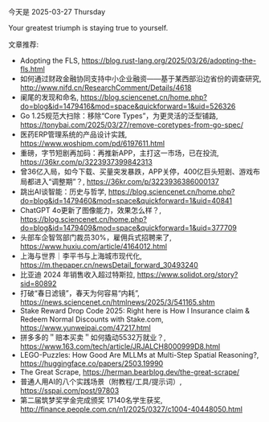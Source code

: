 今天是 2025-03-27 Thursday

Your greatest triumph is staying true to yourself.

文章推荐:
- Adopting the FLS, https://blog.rust-lang.org/2025/03/26/adopting-the-fls.html
- 如何通过财政金融协同支持中小企业融资——基于某西部沿边省份的调查研究, http://www.nifd.cn/ResearchComment/Details/4618
- 阑尾的发现和命名, https://blog.sciencenet.cn/home.php?do=blog&id=1479416&mod=space&quickforward=1&uid=526326
- Go 1.25规范大扫除：移除“Core Types”，为更灵活的泛型铺路, https://tonybai.com/2025/03/27/remove-coretypes-from-go-spec/
- 医药ERP管理系统的产品设计实践, https://www.woshipm.com/pd/6197611.html
- 重磅，字节短剧再加码：再推新APP，主打这一市场，已在投流, https://36kr.com/p/3223937399842313
- 曾36亿入局，如今下载、买量突发暴跌，APP关停，400亿巨头短剧、游戏布局都进入“调整期”？, https://36kr.com/p/3223936386000137
- 跳出AI谈智能：历史与哲学, https://blog.sciencenet.cn/home.php?do=blog&id=1479460&mod=space&quickforward=1&uid=40841
- ChatGPT 4o更新了图像能力，效果怎么样？, https://blog.sciencenet.cn/home.php?do=blog&id=1479409&mod=space&quickforward=1&uid=377709
- 头部车企智驾部门裁员30%，雇佣兵式招聘来了, https://www.huxiu.com/article/4164012.html
- 上海与世界｜李平书与上海城市现代化, https://m.thepaper.cn/newsDetail_forward_30493240
- 比亚迪 2024 年销售收入超过特斯拉, https://www.solidot.org/story?sid=80892
- 打破“春日滤镜”，春天为何容易“内耗”, https://news.sciencenet.cn/htmlnews/2025/3/541165.shtm
- Stake Reward Drop Code 2025: Right here is How I Insurance claim &amp; Redeem Normal Discounts with Stake.com, https://www.yunweipai.com/47217.html
- 拼多多的＂赔本买卖＂如何撬动5532万就业？, https://www.163.com/tech/article/JRJALCH8000999D8.html
- LEGO-Puzzles: How Good Are MLLMs at Multi-Step Spatial Reasoning?, https://huggingface.co/papers/2503.19990
- The Great Scrape, https://herman.bearblog.dev/the-great-scrape/
- 普通人用AI的八个实践场景（附教程/工具/提示词）, https://sspai.com/post/97803
- 第二届筑梦奖学金完成颁奖 17140名学生获奖, http://finance.people.com.cn/n1/2025/0327/c1004-40448050.html
